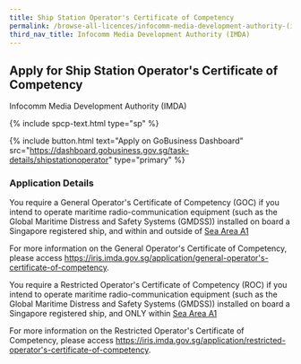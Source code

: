 ```yaml
---
title: Ship Station Operator's Certificate of Competency
permalink: /browse-all-licences/infocomm-media-development-authority-(imda)/ship-station-operator's-certificate-of-competency
third_nav_title: Infocomm Media Development Authority (IMDA)
---
```


## Apply for Ship Station Operator's Certificate of Competency

Infocomm Media Development Authority (IMDA)

{% include spcp-text.html type="sp" %}

{% include button.html text="Apply on GoBusiness Dashboard" src="https://dashboard.gobusiness.gov.sg/task-details/shipstationoperator" type="primary" %}

<H3>Application Details</H3>

<p>You require a General Operator's Certificate of Competency (GOC) if you intend to operate maritime radio-communication equipment (such as the Global Maritime Distress and Safety Systems (GMDSS)) installed on board a Singapore registered ship, and within and outside of <a href="https://www.imda.gov.sg/-/media/Imda/Files/Regulations-and-Licensing/Licensing/Telecommunication/Ship-Station-Licence/Further-Information/IMO-Resolution-A81019.pdf">Sea Area A1</a>
</p>
For more information on the General Operator's Certificate of Competency, please access <a href="https://iris.imda.gov.sg/application/general-operator's-certificate-of-competency">https://iris.imda.gov.sg/application/general-operator's-certificate-of-competency</a>.
<br>
<p>You require a Restricted Operator's Certificate of Competency (ROC) if you intend to operate maritime radio-communication equipment (such as the Global Maritime Distress and Safety Systems (GMDSS)) installed on board a Singapore registered ship, and ONLY within <a href="https://www.imda.gov.sg/-/media/Imda/Files/Regulations-and-Licensing/Licensing/Telecommunication/Ship-Station-Licence/Further-Information/IMO-Resolution-A81019.pdf">Sea Area A1</a>
</p>
For more information on the Restricted Operator's Certificate of Competency, please access <a href="https://iris.imda.gov.sg/application/restricted-operator's-certificate-of-competency">https://iris.imda.gov.sg/application/restricted-operator's-certificate-of-competency</a>.

